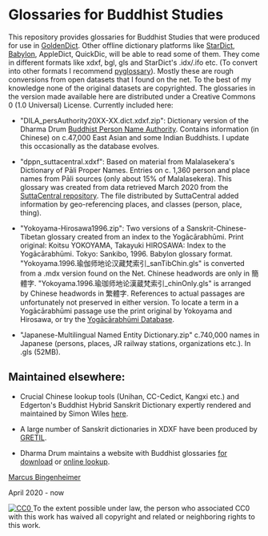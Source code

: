 # Glossaries for Buddhist Studies


This repository provides glossaries for Buddhist Studies that were produced for use in [GoldenDict](http://goldendict.org). Other offline dictionary platforms like [StarDict](http://www.huzheng.org/stardict/), [Babylon](https://dictionary.babylon-software.com), AppleDict, QuickDic, will be able to read some of them.
They come in different formats like xdxf, bgl, gls and StarDict's .idx/.ifo etc. (To convert into other formats I recommend [pyglossary](https://github.com/ilius/pyglossary)). Mostly these are rough conversions from open datasets that I found on the net. To the best of my knowledge none of the original datasets are copyrighted. The glossaries in the version made available here are distributed under a Creative Commons 0 (1.0 Universal) License.
Currently included here:

* "DILA_persAuthority20XX-XX.dict.xdxf.zip": Dictionary version of the Dharma Drum [Buddhist Person Name Authority](http://authority.dila.edu.tw/person/). Contains information (in Chinese) on c.47,000 East Asian and some Indian Buddhists. I update this occasionally as the database evolves. 

* "dppn_suttacentral.xdxf": Based on material from Malalasekera's Dictionary of Pāli Proper Names. Entries on c. 1,360 person and place names from Pāli sources (only about 15% of Malalasekera). This glossary was created from data retrieved March 2020 from the [SuttaCentral repository](https://github.com/suttacentral/sc-data/tree/master/dictionaries/en). The file distributed by SuttaCentral added information by geo-referencing places, and classes (person, place, thing).

* "Yokoyama-Hirosawa1996.zip": Two versions of a Sanskrit-Chinese-Tibetan glossary created from an index to the Yogācārabhūmi. Print original: Koitsu YOKOYAMA, Takayuki HIROSAWA: Index to the Yogācārabhūmi. Tokyo: Sankibo, 1996. Babylon glossary format. "Yokoyama.1996.瑜伽师地论汉藏梵索引_sanTibChin.gls" is converted from a .mdx version found on the Net. Chinese headwords are only in 簡體字. "Yokoyama.1996.瑜珈师地论漢蔵梵索引_chinOnly.gls" is arranged by Chinese headwords in 繁體字. References to actual passages are unfortunately not preserved in either version. To locate a term in a Yogācārabhūmi passage use the print original by Yokoyama and Hirosawa, or try the [Yogācārabhūmi Database](http://ybh.chibs.edu.tw/ui.html).

* "Japanese-Multilingual Named Entity Dictionary.zip" c.740,000 names in Japanese (persons, places, JR railway stations, organizations etc.). In .gls (52MB).

## Maintained elsewhere:
* Crucial Chinese lookup tools (Unihan, CC-Cedict, Kangxi etc.) and Edgerton's Buddhist Hybrid Sanskrit Dictionary expertly rendered and maintained by Simon Wiles [here](https://simonwiles.net/glossaries/).

* A large number of Sanskrit dictionaries in XDXF have been produced by [GRETIL](http://gretil.sub.uni-goettingen.de/gretil.html#Dictionaries).

* Dharma Drum maintains a website with Buddhist glossaries [for download](http://buddhistinformatics.dila.edu.tw/glossaries/download.php) or [online lookup](http://glossaries.dila.edu.tw/). 

 
[Marcus Bingenheimer](https://mbingenheimer.net/publications/publications.html)

April 2020 - now

<p xmlns:dct="http://purl.org/dc/terms/">
 <a rel="license" href="http://creativecommons.org/publicdomain/zero/1.0/"> <img src="http://i.creativecommons.org/p/zero/1.0/88x31.png" style="border-style: none;" alt="CC0" />
  </a> To the extent possible under law,
  <span rel="dct:publisher" resource="[_:publisher]">the person who associated CC0</span>
  with this work has waived all copyright and related or neighboring
  rights to this work.
</p>
